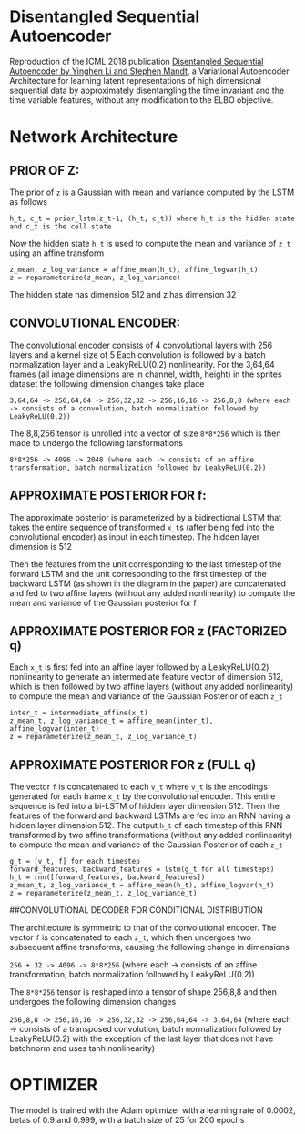# Disentangled Sequential Autoencoder
Reproduction of the ICML 2018 publication [Disentangled Sequential Autoencoder by Yinghen Li and Stephen Mandt](https://arxiv.org/abs/1803.02991), a Variational Autoencoder Architecture for learning latent representations of high dimensional sequential data by approximately disentangling the time invariant and the time variable features, without any modification to the ELBO objective. 

# Network Architecture

## PRIOR OF Z:

The prior of `z` is a Gaussian with mean and variance computed by the LSTM as follows
```
h_t, c_t = prior_lstm(z_t-1, (h_t, c_t)) where h_t is the hidden state and c_t is the cell state
```
Now the hidden state ```h_t``` is used to compute the mean and variance of ```z_t``` using an affine transform
```
z_mean, z_log_variance = affine_mean(h_t), affine_logvar(h_t)
z = reparameterize(z_mean, z_log_variance)
```
The hidden state has dimension 512 and z has dimension 32

## CONVOLUTIONAL ENCODER:

The convolutional encoder consists of 4 convolutional layers with 256 layers and a kernel size of 5
Each convolution is followed by a batch normalization layer and a LeakyReLU(0.2) nonlinearity.
For the 3,64,64 frames (all image dimensions are in channel, width, height) in the sprites dataset the following dimension changes take place

```3,64,64 -> 256,64,64 -> 256,32,32 -> 256,16,16 -> 256,8,8 (where each -> consists of a convolution, batch normalization followed by LeakyReLU(0.2))```

The 8,8,256 tensor is unrolled into a vector of size ```8*8*256``` which is then made to undergo the following tansformations

```8*8*256 -> 4096 -> 2048 (where each -> consists of an affine transformation, batch normalization followed by LeakyReLU(0.2)) ```

## APPROXIMATE POSTERIOR FOR f:

The approximate posterior is parameterized by a bidirectional LSTM that takes the entire sequence of transformed ```x_t```s (after being fed into the convolutional encoder)
as input in each timestep. The hidden layer dimension is 512

Then the features from the unit corresponding to the last timestep of the forward LSTM and the unit corresponding to the first timestep of the
backward LSTM (as shown in the diagram in the paper) are concatenated and fed to two affine layers (without any added nonlinearity) to compute
the mean and variance of the Gaussian posterior for f

## APPROXIMATE POSTERIOR FOR z (FACTORIZED q)

Each ```x_t``` is first fed into an affine layer followed by a LeakyReLU(0.2) nonlinearity to generate an intermediate feature vector of dimension 512,
which is then followed by two affine layers (without any added nonlinearity) to compute the mean and variance of the Gaussian Posterior of each ```z_t```

```
inter_t = intermediate_affine(x_t)
z_mean_t, z_log_variance_t = affine_mean(inter_t), affine_logvar(inter_t)
z = reparameterize(z_mean_t, z_log_variance_t)
```

## APPROXIMATE POSTERIOR FOR z (FULL q)

The vector ```f``` is concatenated to each ```v_t``` where ```v_t``` is the encodings generated for each frame ```x_t``` by the convolutional encoder. This entire sequence  is fed into a bi-LSTM
of hidden layer dimension 512. Then the features of the forward and backward LSTMs are fed into an RNN having a hidden layer dimension 512. The output ```h_t``` of each timestep
of this RNN transformed by two affine transformations (without any added nonlinearity) to compute the mean and variance of the Gaussian Posterior of each ```z_t```

```
g_t = [v_t, f] for each timestep
forward_features, backward_features = lstm(g_t for all timesteps)
h_t = rnn([forward_features, backward_features])
z_mean_t, z_log_variance_t = affine_mean(h_t), affine_logvar(h_t)
z = reparameterize(z_mean_t, z_log_variance_t)
```

##CONVOLUTIONAL DECODER FOR CONDITIONAL DISTRIBUTION 

The architecture is symmetric to that of the convolutional encoder. The vector ```f``` is concatenated to each ```z_t```, which then undergoes two subsequent
affine transforms, causing the following change in dimensions

```256 + 32 -> 4096 -> 8*8*256``` (where each -> consists of an affine transformation, batch normalization followed by LeakyReLU(0.2))

The ```8*8*256``` tensor is reshaped into a tensor of shape 256,8,8 and then undergoes the following dimension changes

```256,8,8 -> 256,16,16 -> 256,32,32 -> 256,64,64 -> 3,64,64``` (where each -> consists of a transposed convolution, batch normalization followed by LeakyReLU(0.2)
with the exception of the last layer that does not have batchnorm and uses tanh nonlinearity)

# OPTIMIZER
The model is trained with the Adam optimizer with a learning rate of 0.0002, betas of 0.9 and 0.999, with a batch size of 25 for 200 epochs
